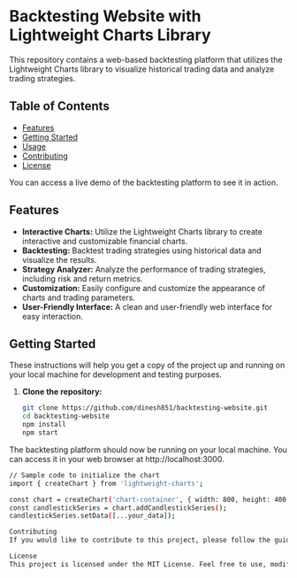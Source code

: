 # Backtesting Website with Lightweight Charts Library

 

This repository contains a web-based backtesting platform that utilizes the Lightweight Charts library to visualize historical trading data and analyze trading strategies.

## Table of Contents

 
- [Features](#features)
- [Getting Started](#getting-started)
- [Usage](#usage)
- [Contributing](#contributing)
- [License](#license)

 

You can access a live demo of the backtesting platform to see it in action.

## Features

- **Interactive Charts:** Utilize the Lightweight Charts library to create interactive and customizable financial charts.
- **Backtesting:** Backtest trading strategies using historical data and visualize the results.
- **Strategy Analyzer:** Analyze the performance of trading strategies, including risk and return metrics.
- **Customization:** Easily configure and customize the appearance of charts and trading parameters.
- **User-Friendly Interface:** A clean and user-friendly web interface for easy interaction.

## Getting Started

These instructions will help you get a copy of the project up and running on your local machine for development and testing purposes.

1. **Clone the repository:**

   ```bash
   git clone https://github.com/dinesh851/backtesting-website.git
   cd backtesting-website
   npm install
   npm start

The backtesting platform should now be running on your local machine. You can access it in your web browser at http://localhost:3000.
 ```bash
// Sample code to initialize the chart
import { createChart } from 'lightweight-charts';

const chart = createChart('chart-container', { width: 800, height: 400 });
const candlestickSeries = chart.addCandlestickSeries();
candlestickSeries.setData([...your_data]);

Contributing
If you would like to contribute to this project, please follow the guidelines in CONTRIBUTING.md. We welcome contributions, bug reports, and feature requests from the community.

License
This project is licensed under the MIT License. Feel free to use, modify, and distribute the code as long as you respect the license terms.
